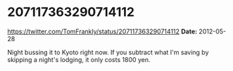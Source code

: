 # 207117363290714112
https://twitter.com/TomFrankly/status/207117363290714112
**Date:** 2012-05-28

Night bussing it to Kyoto right now. If you subtract what I'm saving by skipping a night's lodging, it only costs 1800 yen.

